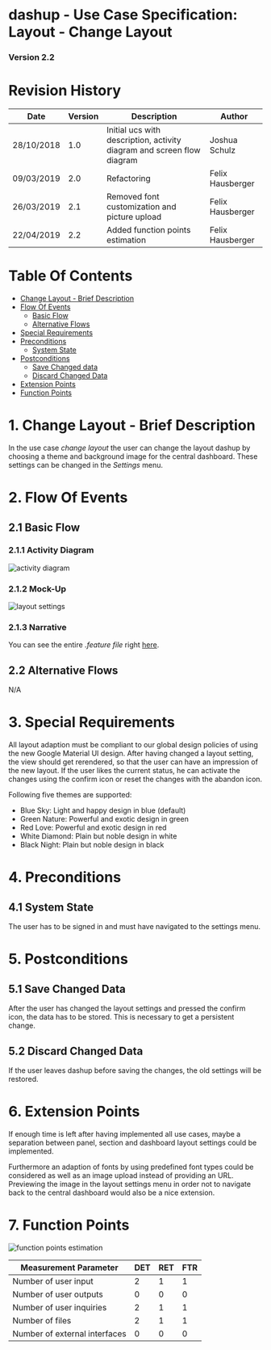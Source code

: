 dashup - Use Case Specification: Layout - Change Layout
============================================
### Version 2.2

# Revision History

| Date       | Version | Description                                                            | Author           |
|------------|---------|------------------------------------------------------------------------|------------------|
| 28/10/2018 | 1.0     | Initial ucs with description, activity diagram and screen flow diagram | Joshua Schulz    |
| 09/03/2019 | 2.0     | Refactoring                                                            | Felix Hausberger |
| 26/03/2019 | 2.1     | Removed font customization and picture upload                          | Felix Hausberger |
| 22/04/2019 | 2.2     | Added function points estimation                                       | Felix Hausberger |

# Table Of Contents

- [Change Layout - Brief Description](#1-change-layout---brief-description) 
- [Flow Of Events](#2-flow-of-events)
    - [Basic Flow](#21-basic-flow)
    - [Alternative Flows](#22-alternative-flows)
- [Special Requirements](#3-special-requirements)
- [Preconditions](#4-preconditions)
    - [System State](#41-system-state)
- [Postconditions](#5-postconditions) 
    - [Save Changed data](#51-save-changed-data)
    - [Discard Changed Data](#52-discard-changed-data)
- [Extension Points](#6-extension-points)
- [Function Points](#7-function-points)
 
# 1. Change Layout - Brief Description
In the use case _change layout_ the user can change the layout dashup by choosing a theme and background image for the 
central dashboard. These settings can be changed in the <i>Settings</i> menu.  

# 2. Flow Of Events

## 2.1 Basic Flow

### 2.1.1 Activity Diagram
<img src="./activity_diagrams/change_layout.png" alt="activity diagram" />

### 2.1.2 Mock-Up
<img src="./mockups/layout_settings.png" alt="layout settings" />
<br />

### 2.1.3 Narrative
You can see the entire _.feature file_ right <a href="./narratives/change_layout.feature">here</a>.

## 2.2 Alternative Flows
N/A

# 3. Special Requirements
All layout adaption must be compliant to our global design policies of using the new Google Material UI design. After 
having changed a layout setting, the view should get rerendered, so that the user can have an impression of the new 
layout. If the user likes the current status, he can activate the changes using the confirm icon or reset the changes 
with the abandon icon.

Following five themes are supported:
- Blue Sky: Light and happy design in blue (default)
- Green Nature: Powerful and exotic design in green
- Red Love: Powerful and exotic design in red
- White Diamond: Plain but noble design in white
- Black Night: Plain but noble design in black

# 4. Preconditions

## 4.1 System State
The user has to be signed in and must have navigated to the settings menu.

#  5. Postconditions

## 5.1 Save Changed Data
After the user has changed the layout settings and pressed the confirm icon, the data has to be stored. This is 
necessary to get a persistent change.

## 5.2 Discard Changed Data
If the user leaves dashup before saving the changes, the old settings will be restored.

#  6. Extension Points
If enough time is left after having implemented all use cases, maybe a separation between panel, section and dashboard 
layout settings could be implemented. 

Furthermore an adaption of fonts by using predefined font types could be considered as well as an image upload instead 
of providing an URL. Previewing the image in the layout settings menu in order not to navigate back to the central 
dashboard would also be a nice extension.

# 7. Function Points

<img src="./function_points/change_layout.png" alt="function points estimation" />
<br />

| Measurement Parameter         | DET | RET | FTR |
|-------------------------------|-----|-----|-----|
| Number of user input          | 2   | 1   | 1   |
| Number of user outputs        | 0   | 0   | 0   |
| Number of user inquiries      | 2   | 1   | 1   |
| Number of files               | 2   | 1   | 1   |
| Number of external interfaces | 0   | 0   | 0   |